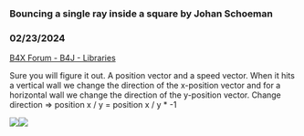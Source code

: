 ### Bouncing a single ray inside a square by Johan Schoeman
### 02/23/2024
[B4X Forum - B4J - Libraries](https://www.b4x.com/android/forum/threads/159467/)

Sure you will figure it out. A position vector and a speed vector. When it hits a vertical wall we change the direction of the x-position vector and for a horizontal wall we change the direction of the y-position vector. Change direction => position x / y = position x / y \* -1  
  
![](https://www.b4x.com/android/forum/attachments/151107)![](https://www.b4x.com/android/forum/attachments/151108)